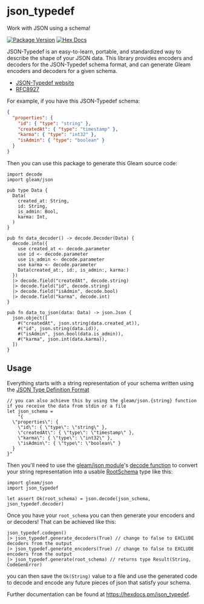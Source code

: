 # json_typedef

Work with JSON using a schema! 

[![Package Version](https://img.shields.io/hexpm/v/json_typedef)](https://hex.pm/packages/json_typedef)
[![Hex Docs](https://img.shields.io/badge/hex-docs-ffaff3)](https://hexdocs.pm/json_typedef/)

JSON-Typedef is an easy-to-learn, portable, and standardized way to describe the
shape of your JSON data. This library provides encoders and decoders for the
JSON-Typedef schema format, and can generate Gleam encoders and decoders for a
given schema.

- [JSON-Typedef website](https://jsontypedef.com/)
- [RFC8927](https://datatracker.ietf.org/doc/html/rfc8927)

For example, if you have this JSON-Typedef schema:

```json
{
  "properties": {
    "id": { "type": "string" },
    "createdAt": { "type": "timestamp" },
    "karma": { "type": "int32" },
    "isAdmin": { "type": "boolean" }
  }
}
```

Then you can use this package to generate this Gleam source code:

```gleam
import decode
import gleam/json

pub type Data {
  Data(
    created_at: String,
    id: String,
    is_admin: Bool,
    karma: Int,
  )
}

pub fn data_decoder() -> decode.Decoder(Data) {
  decode.into({
    use created_at <- decode.parameter
    use id <- decode.parameter
    use is_admin <- decode.parameter
    use karma <- decode.parameter
    Data(created_at:, id:, is_admin:, karma:)
  })
  |> decode.field("createdAt", decode.string)
  |> decode.field("id", decode.string)
  |> decode.field("isAdmin", decode.bool)
  |> decode.field("karma", decode.int)
}

pub fn data_to_json(data: Data) -> json.Json {
  json.object([
    #("createdAt", json.string(data.created_at)),
    #("id", json.string(data.id)),
    #("isAdmin", json.bool(data.is_admin)),
    #("karma", json.int(data.karma)),
  ])
}
```

## Usage
Everything starts with a string representation of your schema written using the [JSON Type Definition Format](https://jsontypedef.com/docs/jtd-in-5-minutes/)
```gleam
// you can also achieve this by using the gleam/json.{string} function if you receive the data from stdin or a file
let json_schema =
    "{
  \"properties\": {
    \"id\": { \"type\": \"string\" },
    \"createdAt\": { \"type\": \"timestamp\" },
    \"karma\": { \"type\": \"int32\" },
    \"isAdmin\": { \"type\": \"boolean\" }
  }
}"
```
Then you'll need to use the [gleam/json module](https://hexdocs.pm/gleam_json/gleam/json.html)'s [decode function](https://hexdocs.pm/gleam_json/gleam/json.html#decode) to convert your string representation into a usable [RootSchema](https://hexdocs.pm/json_typedef/json_typedef.html#RootSchema) type like this:

```gleam
import gleam/json
import json_typedef

let assert Ok(root_schema) = json.decode(json_schema, json_typedef.decoder)
```

Once you have your `root_schema` you can then generate your encoders and or decoders! That can be achieved like this:
```gleam
json_typedef.codegen()
|> json_typedef.generate_decoders(True) // change to false to EXCLUDE decoders from the output
|> json_typedef.generate_encoders(True) // change to false to EXCLUDE encoders from the output
|> json_typedef.generate(root_schema) // returns type Result(String, CodeGenError)
```

you can then save the `Ok(String)` value to a file and use the generated code to decode and encode any future pieces of json that satisfy your schema.

Further documentation can be found at <https://hexdocs.pm/json_typedef>.
